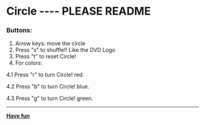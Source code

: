 # Circle ---- PLEASE README

### Buttons:

1. Arrow keys: move the circle
2. Press "s" to shuffle!! Like the DVD Logo
3. Press "t" to reset Circle!
4. For colors:

  4.1 Press "r" to turn Circle! red.
  
  4.2 Press "b" to turn Circle! blue.
  
  4.3 Press "g" to turn Circle! green.

---

[**Have fun**](https://gabrielcerri.github.io/Circle-/ "Circle!")
